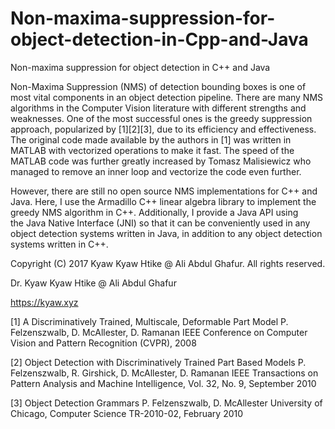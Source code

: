 # Non-maxima-suppression-for-object-detection-in-Cpp-and-Java
Non-maxima suppression for object detection in C++ and Java

Non-Maxima Suppression (NMS) of detection bounding boxes is one of most vital components in an object detection pipeline. There are many NMS algorithms in the Computer Vision literature with different strengths and weaknesses. One of the most successful ones is the greedy suppression approach, popularized by [1][2][3], due to its efficiency and effectiveness. The original code made available by the authors in [1] was written in MATLAB with vectorized operations to make it fast. The speed of the MATLAB code was further greatly increased by Tomasz Malisiewicz who managed to remove an inner loop and vectorize the code even further.

However, there are still no open source NMS implementations for C++ and Java. Here, I use the Armadillo C++ linear algebra library to implement the greedy NMS algorithm in C++. Additionally, I provide a Java API using the Java Native Interface (JNI) so that it can be conveniently used in any object detection systems written in Java, in addition to any object detection systems written in C++.

Copyright (C) 2017 Kyaw Kyaw Htike @ Ali Abdul Ghafur. All rights reserved.

Dr. Kyaw Kyaw Htike @ Ali Abdul Ghafur

https://kyaw.xyz


[1] A Discriminatively Trained, Multiscale, Deformable Part Model
P. Felzenszwalb, D. McAllester, D. Ramanan
IEEE Conference on Computer Vision and Pattern Recognition (CVPR), 2008

[2] Object Detection with Discriminatively Trained Part Based Models
P. Felzenszwalb, R. Girshick, D. McAllester, D. Ramanan
IEEE Transactions on Pattern Analysis and Machine Intelligence, Vol. 32, No. 9, September 2010

[3] Object Detection Grammars
P. Felzenszwalb, D. McAllester
University of Chicago, Computer Science TR-2010-02, February 2010
